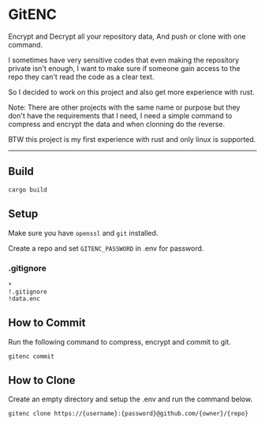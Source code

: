 # GitENC

Encrypt and Decrypt all your repository data, And push or clone with one command.

I sometimes have very sensitive codes that even making the repository private isn't enough, I want to make sure if someone gain access to the repo they can't read the code as a clear text.

So I decided to work on this project and also get more experience with rust.

Note: There are other projects with the same name or purpose but they don't have the requirements that I need, I need a simple command to compress and encrypt the data and when clonning do the reverse.

BTW this project is my first experience with rust and only linux is supported.

---

## Build

```
cargo build
```

## Setup

Make sure you have `openssl` and `git` installed.

Create a repo and set `GITENC_PASSWORD` in .env for password.

### .gitignore
```
*
!.gitignore
!data.enc
```

## How to Commit
Run the following command to compress, encrypt and commit to git.
```
gitenc commit
```

## How to Clone
Create an empty directory and setup the .env and run the command below.
```
gitenc clone https://{username}:{password}@github.com/{owner}/{repo}
```
